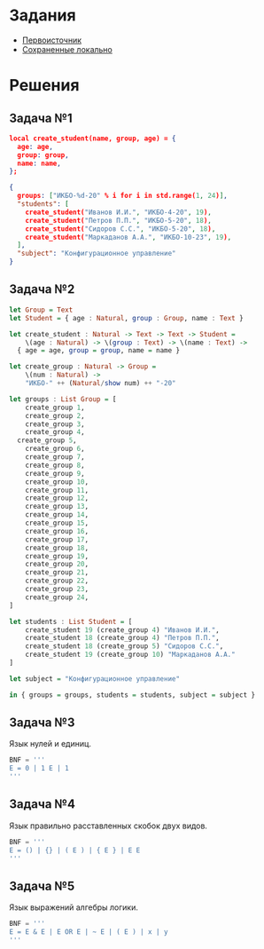 # Задания
* [Первоисточник](https://github.com/true-grue/kisscm/blob/main/pract/pract3.md)
* [Сохраненные локально](https://github.com/Antoha336/Configuration-management-MIREA-semester-3/blob/main/Practices/Practice%20%E2%84%963/tasks.md)

# Решения
## Задача №1
```json
local create_student(name, group, age) = {
  age: age,
  group: group,
  name: name,
};

{
  groups: ["ИКБО-%d-20" % i for i in std.range(1, 24)],
  "students": [
    create_student("Иванов И.И.", "ИКБО-4-20", 19),
    create_student("Петров П.П.", "ИКБО-5-20", 18),
    create_student("Сидоров С.С.", "ИКБО-5-20", 18),
    create_student("Маркаданов А.А.", "ИКБО-10-23", 19),
  ],
  "subject": "Конфигурационное управление"
}
```

## Задача №2
```haskell
let Group = Text
let Student = { age : Natural, group : Group, name : Text }

let create_student : Natural -> Text -> Text -> Student =
	\(age : Natural) -> \(group : Text) -> \(name : Text) ->
  { age = age, group = group, name = name }

let create_group : Natural -> Group =
	\(num : Natural) ->
	"ИКБО-" ++ (Natural/show num) ++ "-20"

let groups : List Group = [ 
	create_group 1,
	create_group 2,
	create_group 3,
	create_group 4,
  create_group 5,
	create_group 6,
	create_group 7,
	create_group 8,
	create_group 9,
	create_group 10,
	create_group 11,
	create_group 12,
	create_group 13,
	create_group 14,
	create_group 15,
	create_group 16,
	create_group 17,
	create_group 18,
	create_group 19,
	create_group 20,
	create_group 21,
	create_group 22,
	create_group 23,
	create_group 24,
]

let students : List Student = [ 
	create_student 19 (create_group 4) "Иванов И.И.", 
	create_student 18 (create_group 4) "Петров П.П.",
	create_student 18 (create_group 5) "Сидоров С.С.",
	create_student 19 (create_group 10) "Маркаданов А.А."
]

let subject = "Конфигурационное управление"

in { groups = groups, students = students, subject = subject }
```

## Задача №3
Язык нулей и единиц.
```python
BNF = '''
E = 0 | 1 E | 1
'''
```

## Задача №4
Язык правильно расставленных скобок двух видов.
```python
BNF = '''
E = () | {} | ( E ) | { E } | E E
'''
```

## Задача №5
Язык выражений алгебры логики.
```python
BNF = '''
E = E & E | E OR E | ~ E | ( E ) | x | y
'''
```